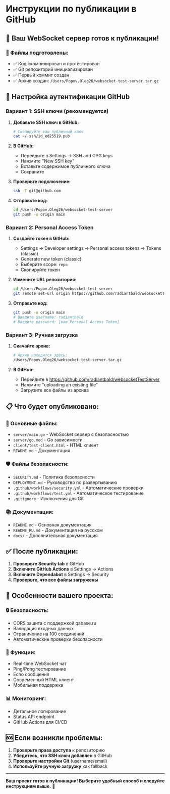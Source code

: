 # Инструкции по публикации в GitHub

## 🚀 Ваш WebSocket сервер готов к публикации!

### 📁 Файлы подготовлены:
- ✅ Код скомпилирован и протестирован
- ✅ Git репозиторий инициализирован
- ✅ Первый коммит создан
- ✅ Архив создан: `/Users/Popov.Oleg26/websocket-test-server.tar.gz`

## 🔐 Настройка аутентификации GitHub

### Вариант 1: SSH ключи (рекомендуется)

1. **Добавьте SSH ключ в GitHub:**
   ```bash
   # Скопируйте ваш публичный ключ
   cat ~/.ssh/id_ed25519.pub
   ```

2. **В GitHub:**
   - Перейдите в Settings → SSH and GPG keys
   - Нажмите "New SSH key"
   - Вставьте содержимое публичного ключа
   - Сохраните

3. **Проверьте подключение:**
   ```bash
   ssh -T git@github.com
   ```

4. **Отправьте код:**
   ```bash
   cd /Users/Popov.Oleg26/websocket-test-server
   git push -u origin main
   ```

### Вариант 2: Personal Access Token

1. **Создайте токен в GitHub:**
   - Settings → Developer settings → Personal access tokens → Tokens (classic)
   - Generate new token (classic)
   - Выберите scope: `repo`
   - Скопируйте токен

2. **Измените URL репозитория:**
   ```bash
   cd /Users/Popov.Oleg26/websocket-test-server
   git remote set-url origin https://github.com/radiantbald/websocketTestServer.git
   ```

3. **Отправьте код:**
   ```bash
   git push -u origin main
   # Введите username: radiantbald
   # Введите password: [ваш Personal Access Token]
   ```

### Вариант 3: Ручная загрузка

1. **Скачайте архив:**
   ```bash
   # Архив находится здесь:
   /Users/Popov.Oleg26/websocket-test-server.tar.gz
   ```

2. **В GitHub:**
   - Перейдите в https://github.com/radiantbald/websocketTestServer
   - Нажмите "uploading an existing file"
   - Загрузите все файлы из архива

## 📋 Что будет опубликовано:

### 🔧 Основные файлы:
- `server/main.go` - WebSocket сервер с безопасностью
- `server/go.mod` - Go зависимости
- `client/test-client.html` - HTML клиент
- `README.md` - Документация

### 🛡️ Файлы безопасности:
- `SECURITY.md` - Политика безопасности
- `DEPLOYMENT.md` - Руководство по развертыванию
- `.github/workflows/security.yml` - Автоматические проверки
- `.github/workflows/test.yml` - Автоматическое тестирование
- `.gitignore` - Исключения для Git

### 📚 Документация:
- `README.md` - Основная документация
- `README_RU.md` - Документация на русском
- `docs/` - Дополнительная документация

## ✅ После публикации:

1. **Проверьте Security tab** в GitHub
2. **Включите GitHub Actions** в Settings → Actions
3. **Включите Dependabot** в Settings → Security
4. **Проверьте, что все файлы загружены**

## 🎯 Особенности вашего проекта:

### 🔒 Безопасность:
- CORS защита с поддержкой qabase.ru
- Валидация входных данных
- Ограничение на 100 соединений
- Автоматические проверки безопасности

### 🚀 Функции:
- Real-time WebSocket чат
- Ping/Pong тестирование
- Echo сообщения
- Современный HTML клиент
- Мобильная поддержка

### 📊 Мониторинг:
- Детальное логирование
- Status API endpoint
- GitHub Actions для CI/CD

## 🆘 Если возникли проблемы:

1. **Проверьте права доступа** к репозиторию
2. **Убедитесь, что SSH ключ добавлен** в GitHub
3. **Проверьте настройки Git** (username/email)
4. **Используйте ручную загрузку** как fallback

---

**Ваш проект готов к публикации! Выберите удобный способ и следуйте инструкциям выше.** 🎉
